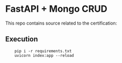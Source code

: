 # FastAPI + Mongo CRUD
This repo contains source related to the certification: [](https://www.udemy.com/certificate/UC-28c7ec06-b1b7-47e0-bbeb-1b7e63099dcf/)

## Execution
```
    pip i -r requirements.txt
    uvicorn index:app --reload
```